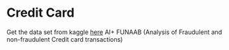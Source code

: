 # Credit Card
Get the data set from kaggle [here](https://www.kaggle.com/mlg-ulb/creditcardfraud)
AI+ FUNAAB (Analysis of Fraudulent and non-fraudulent Credit card transactions)
